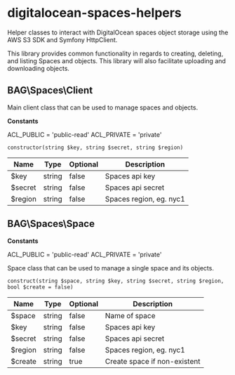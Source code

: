 # digitalocean-spaces-helpers

Helper classes to interact with DigitalOcean spaces object storage using the AWS S3 SDK and Symfony HttpClient.

This library provides common functionality in regards to creating, deleting, and listing Spaces and objects. This library will also facilitate uploading and downloading objects.

## BAG\Spaces\Client

Main client class that can be used to manage spaces and objects.

**Constants**

ACL_PUBLIC = 'public-read'
ACL_PRIVATE = 'private'

```constructor(string $key, string $secret, string $region)```

| Name    | Type   | Optional| Description             |
|---------|--------|---------|-------------------------|
| $key    | string | false   | Spaces api key          |
| $secret | string | false   | Spaces api secret       |
| $region | string | false   | Spaces region, eg. nyc1 |

## BAG\Spaces\Space

**Constants**

ACL_PUBLIC = 'public-read'
ACL_PRIVATE = 'private'

Space class that can be used to manage a single space and its objects.

```construct(string $space, string $key, string $secret, string $region, bool $create = false)```

| Name    | Type   | Optional| Description                  |
|---------|--------|---------|------------------------------|
| $space  | string | false   | Name of space                |
| $key    | string | false   | Spaces api key               |
| $secret | string | false   | Spaces api secret            |
| $region | string | false   | Spaces region, eg. nyc1      |
| $create | string | true    | Create space if non-existent |
